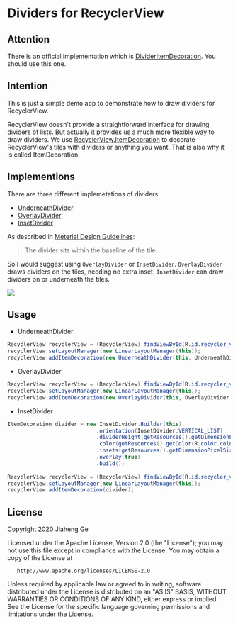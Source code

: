 # Dividers for RecyclerView
## Attention
There is an official implementation which is [DividerItemDecoration](https://developer.android.com/reference/androidx/recyclerview/widget/DividerItemDecoration). You should use this one.

## Intention
This is just a simple demo app to demonstrate how to draw dividers for RecyclerView. 

RecyclerView doesn't provide a straightforward interface for drawing dividers of lists. But actually it provides us a much more flexible
way to draw dividers. We use [RecyclerView.ItemDecoration](https://developer.android.com/reference/android/support/v7/widget/RecyclerView.ItemDecoration.html)
to decorate RecyclerView's tiles with dividers or anything you want. That is also why it is called ItemDecoration.

## Implementions
There are three different implemetations of dividers.
- [UnderneathDivider](https://github.com/gejiaheng/Dividers-For-RecyclerView/blob/master/app/src/main/java/com/ge/demo/divider/decorator/UnderneathDivider.java)
- [OverlayDivider](https://github.com/gejiaheng/Dividers-For-RecyclerView/blob/master/app/src/main/java/com/ge/demo/divider/decorator/OverlayDivider.java)
- [InsetDivider](https://github.com/gejiaheng/Dividers-For-RecyclerView/blob/master/app/src/main/java/com/ge/demo/divider/decorator/InsetDivider.java)

As described in [Meterial Design Guidelines](https://material-design.storage.googleapis.com/publish/material_v_8/material_ext_publish/0B_udO5B8pzrzYi1pc290WFRMc1U/components_dividers_specs.png):

> The divider sits within the baseline of the tile.

So I would suggest using `OverlayDivider` or `InsetDivider`. `OverlayDivider` draws dividers on the tiles, needing no extra inset. `InsetDivider` can draw dividers on or underneath the tiles. 

![](https://material-design.storage.googleapis.com/publish/material_v_8/material_ext_publish/0B_udO5B8pzrzYi1pc290WFRMc1U/components_dividers_specs.png)

## Usage
- UnderneathDivider  
```java
RecyclerView recyclerView = (RecyclerView) findViewById(R.id.recycler_view);
recyclerView.setLayoutManager(new LinearLayoutManager(this));
recyclerView.addItemDecoration(new UnderneathDivider(this, UnderneathDivider.VERTICAL_LIST));
```  
- OverlayDivider
```java
RecyclerView recyclerView = (RecyclerView) findViewById(R.id.recycler_view);
recyclerView.setLayoutManager(new LinearLayoutManager(this));
recyclerView.addItemDecoration(new OverlayDivider(this, OverlayDivider.VERTICAL_LIST));
```
- InsetDivider
```java
ItemDecoration divider = new InsetDivider.Builder(this)
                            .orientation(InsetDivider.VERTICAL_LIST) 
                            .dividerHeight(getResources().getDimensionPixelSize(R.dimen.divider_height))
                            .color(getResources().getColor(R.color.colorAccent))
                            .insets(getResources().getDimensionPixelSize(R.dimen.divider_inset), 0)
                            .overlay(true)
                            .build(); 
                            
RecyclerView recyclerView = (RecyclerView) findViewById(R.id.recycler_view);
recyclerView.setLayoutManager(new LinearLayoutManager(this));
recyclerView.addItemDecoration(divider);
```

## License
   Copyright 2020 Jiaheng Ge

   Licensed under the Apache License, Version 2.0 (the "License");
   you may not use this file except in compliance with the License.
   You may obtain a copy of the License at

       http://www.apache.org/licenses/LICENSE-2.0

   Unless required by applicable law or agreed to in writing, software
   distributed under the License is distributed on an "AS IS" BASIS,
   WITHOUT WARRANTIES OR CONDITIONS OF ANY KIND, either express or implied.
   See the License for the specific language governing permissions and
   limitations under the License.
